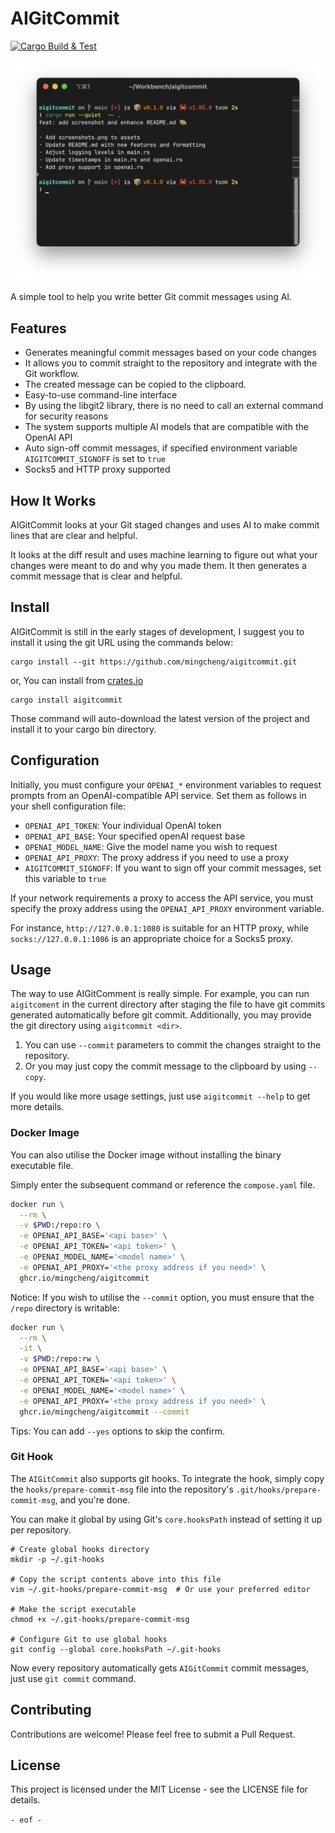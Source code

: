 # AIGitCommit

[![Cargo Build & Test](https://github.com/mingcheng/aigitcommit/actions/workflows/rust.yml/badge.svg?branch=main)](https://github.com/mingcheng/aigitcommit/actions/workflows/rust.yml)

![screenshots](./assets/screenshots.png)

A simple tool to help you write better Git commit messages using AI.

## Features

- Generates meaningful commit messages based on your code changes
- It allows you to commit straight to the repository and integrate with the Git workflow.
- The created message can be copied to the clipboard.
- Easy-to-use command-line interface
- By using the libgit2 library, there is no need to call an external command for security reasons
- The system supports multiple AI models that are compatible with the OpenAI API
- Auto sign-off commit messages, if specified environment variable `AIGITCOMMIT_SIGNOFF` is set to `true`
- Socks5 and HTTP proxy supported

## How It Works

AIGitCommit looks at your Git staged changes and uses AI to make commit lines that are clear and helpful. 

It looks at the diff result and uses machine learning to figure out what your changes were meant to do and why you made them. It then generates a commit message that is clear and helpful.

## Install

AIGitCommit is still in the early stages of development, I suggest you to install it using the git URL using the commands below:

```
cargo install --git https://github.com/mingcheng/aigitcommit.git
```

or, You can install from [crates.io](https://crates.io/crates/aigitcommit)

```
cargo install aigitcommit
```

Those command will auto-download the latest version of the project and install it to your cargo bin directory.

## Configuration

Initially, you must configure your `OPENAI_*` environment variables to request prompts from an OpenAI-compatible API service. Set them as follows in your shell configuration file:

- `OPENAI_API_TOKEN`: Your individual OpenAI token
- `OPENAI_API_BASE`: Your specified openAI request base
- `OPENAI_MODEL_NAME`: Give the model name you wish to request
- `OPENAI_API_PROXY`: The proxy address if you need to use a proxy
- `AIGITCOMMIT_SIGNOFF`: If you want to sign off your commit messages, set this variable to `true`

If your network requirements a proxy to access the API service, you must specify the proxy address using the `OPENAI_API_PROXY` environment variable. 

For instance, `http://127.0.0.1:1080` is suitable for an HTTP proxy, while `socks://127.0.0.1:1086` is an appropriate choice for a Socks5 proxy.

## Usage

The way to use AIGitComment is really simple. For example, you can run `aigitcoment` in the current directory after staging the file to have git commits generated automatically before git commit. Additionally, you may provide the git directory using `aigitcommit <dir>`.

1. You can use `--commit` parameters to commit the changes straight to the repository.
2. Or you may just copy the commit message to the clipboard by using `--copy`.

If you would like more usage settings, just use `aigitcommit --help` to get more details.

### Docker Image

You can also utilise the Docker image without installing the binary executable file. 

Simply enter the subsequent command or reference the `compose.yaml` file.

```bash
docker run \
  --rm \
  -v $PWD:/repo:ro \
  -e OPENAI_API_BASE='<api base>' \
  -e OPENAI_API_TOKEN='<api token>' \
  -e OPENAI_MODEL_NAME='<model name>' \
  -e OPENAI_API_PROXY='<the proxy address if you need>' \
  ghcr.io/mingcheng/aigitcommit
```

Notice: If you wish to utilise the `--commit` option, you must ensure that the `/repo` directory is writable:

```bash
docker run \
  --rm \
  -it \
  -v $PWD:/repo:rw \
  -e OPENAI_API_BASE='<api base>' \
  -e OPENAI_API_TOKEN='<api token>' \
  -e OPENAI_MODEL_NAME='<model name>' \
  -e OPENAI_API_PROXY='<the proxy address if you need>' \
  ghcr.io/mingcheng/aigitcommit --commit
```

Tips: You can add `--yes` options to skip the confirm.

### Git Hook
 
The `AIGitCommit` also supports git hooks. To integrate the hook, simply copy the `hooks/prepare-commit-msg` file into the repository's `.git/hooks/prepare-commit-msg`, and you're done.

You can make it global by using Git's `core.hooksPath` instead of setting it up per repository.

```
# Create global hooks directory
mkdir -p ~/.git-hooks

# Copy the script contents above into this file
vim ~/.git-hooks/prepare-commit-msg  # Or use your preferred editor

# Make the script executable
chmod +x ~/.git-hooks/prepare-commit-msg

# Configure Git to use global hooks
git config --global core.hooksPath ~/.git-hooks
```

Now every repository automatically gets `AIGitCommit` commit messages, just use `git commit` command.


## Contributing

Contributions are welcome! Please feel free to submit a Pull Request.

## License

This project is licensed under the MIT License - see the LICENSE file for details.

`- eof -`
